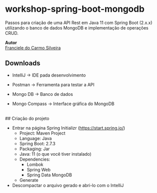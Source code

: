 # workshop-spring-boot-mongodb

Passos para criação de uma API Rest em Java 11 com Spring Boot (2.x.x) utilizando o banco de dados MongoDB e implementação de operações CRUD.

**Autor**<br>
[Franciele do Carmo Silveira](https://www.linkedin.com/in/cfrancielesilveira/)
<br>
## Downloads

* IntelliJ      ->   IDE pada desenvolvimento

* Postman       ->   Ferramenta para testar a API

* Mongo DB      ->   Banco de dados

* Mongo Compass ->   Interface gráfica do MongoDB
<br>
## Criação do projeto

* Entrar na página Spring Initializr (https://start.spring.io/)
  - Project: Maven Project
  - Language: Java
  - Spring Boot: 2.7.3
  - Packaging: Jar
  - Java: 11 (o que você tiver instalado)
  - Dependencies:
    - Lombok
    - Spring Web
    - Spring Data MongoDB
  - Generate
* Descompactar o arquivo gerado e abri-lo com o IntelliJ

